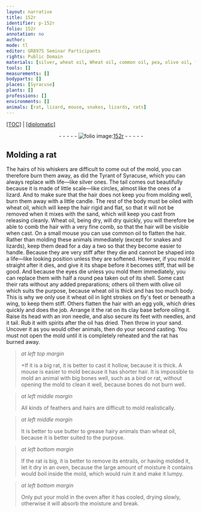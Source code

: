 ```yaml
---
layout: narrative
title: 152r
identifier: p-152r
folio: 152r
annotation: no
author:
mode: tl
editor: GR8975 Seminar Participants
rights: Public Domain
materials: [silver, wheat oil, Wheat oil, common oil, pea, olive oil, fly, egg yolk, clay, iron, spirits, oil, butter]
tools: []
measurements: []
bodyparts: []
places: [Syracuse]
plants: []
professions: []
environments: []
animals: [rat, lizard, mouse, snakes, lizards, rats]
---
```


<p><a href="{{ site.baseurl }}/translation/" target="_blank">[TOC]</a> | <a href="{{ site.baseurl }}/texts/p-152r_tc/">[diplomatic]</a></p><div class="folio" align="center">- - - - - <a href="http://gallica.bnf.fr/ark:/12148/btv1b10500001g/f309.image" target="_blank"><img src="https://cu-mkp.github.io/2017-workshop-edition/assets/photo-icon.png" alt="folio image: " style="display:inline-block; margin-bottom:-3px;"/>152r</a> - - - - - </div>  
  

## Molding a <span class="al">rat</span>

 
The hairs of his whiskers are difficult to come out of the mold, you can therefore burn them away, as did the Tyrant of <span class="pl">Syracuse</span>, which you can always replace with life—like <span class="m">silver</span> ones. The tail comes out beautifully because it is made of little scale—like circles, almost like the ones of a <span class="al">lizard</span>. And to make sure that the hair does not keep you from molding well, burn them away with a little candle. The rest of the body must be oiled with <span class="m">wheat oil</span>, which will keep the hair rigid and flat, so that it will not be removed when it mixes with the sand, which will keep you cast from releasing cleanly. <span class="m">Wheat oil</span>, being dry, will dry quickly, you will therefore be able to comb the hair with a very fine comb, so that the hair will be visible when cast. On a small <span class="al">mouse</span> you can use <span class="m">common oil</span> to flatten the hair. Rather than molding these animals immediately (except for <span class="al">snakes</span> and <span class="al">lizards</span>), keep them dead for a day a two so that they become easier to handle. Because they are very stiff after they die and cannot be shaped into a life—like looking position unless they are softened. However, if you mold it straight after it dies, and give it its shape before it becomes stiff, that will be good. And because the eyes die unless you mold them immediately, you can replace them with half a round <span class="m">pea</span> taken out of its shell. Some cast their <span class="al">rats</span> without any added preparations; others oil them with <span class="m">olive oil</span> which suits the purpose, because <span class="m">wheat oil</span> is thick and has too much body. This is why we only use it <span class="sup">wheat oil</span> in light strokes on <span class="m">fly</span>'s feet or beneath a wing, to keep them stiff. Others flatten the hair with an <span class="m">egg yolk</span>, which dries quickly and does the job. Arrange it <span class="sup">the <span class="al">rat</span></span> on its <span class="m">clay</span> base before oiling it. Raise its head with an <span class="m">iron</span> needle, and also secure its feet with needles, and it tail. Rub it with <span class="m">spirits</span> after the <span class="m">oil</span> has dried. Then throw in your sand. Uncover it as you would other animals, then do your second casting. You must not open the mold until it is completely reheated and the <span class="al">rat</span> has burned away.
 
> *at left top margin*
> 
> 
> \+If it is a big <span class="al">rat</span>, it is better to cast it hollow, because it is thick. A <span class="al">mouse</span> is easier to mold because it has shorter hair. It is impossible to mold an animal with big bones well, such as a bird or <span class="al">rat</span>, without opening the mold to clean it well, because bones do not burn well.
 
> *at left middle margin*
> 
> 
> All kinds of feathers and hairs are difficult to mold realistically.
 
> *at left middle margin*
> 
> 
> It is better to use <span class="m">butter</span> to grease hairy animals than <span class="m">wheat oil</span>, because it is better suited to the purpose.
 
> *at left bottom margin*
> 
> 
> If the <span class="al">rat</span> is big, it is better to remove its entrails, or having molded it, let it dry in an oven, because the large amount of moisture it contains would boil inside the mold, which would ruin it and make it lumpy.
 
> *at left bottom margin*
> 
> 
> Only put your mold in the oven after it has cooled, drying slowly, otherwise it will absorb the moisture and break.

